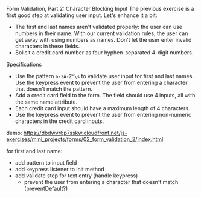 Form Validation, Part 2: Character Blocking Input
The previous exercise is a first good step at validating user input. Let's enhance it a bit:

- The first and last names aren't validated properly: the user can use numbers in their name. With our current validation rules, the user can get away with using numbers as names. Don't let the user enter invalid characters in these fields.
- Solicit a credit card number as four hyphen-separated 4-digit numbers.

Specifications
- Use the pattern `a-zA-Z'\s` to validate user input for first and last names. Use the keypress event to prevent the user from entering a character that doesn't match the pattern.
- Add a credit card field to the form. The field should use 4 inputs, all with the same name attribute.
- Each credit card input should have a maximum length of 4 characters.
- Use the keypress event to prevent the user from entering non-numeric characters in the credit card inputs.

demo: https://dbdwvr6p7sskw.cloudfront.net/js-exercises/mini_projects/forms/02_form_validation_2/index.html

for first and last name:
- add pattern to input field
- add keypress listener to init method
- add validate step for text entry (handle keypress)
  - prevent the user from entering a character that doesn't match (preventDefault?)